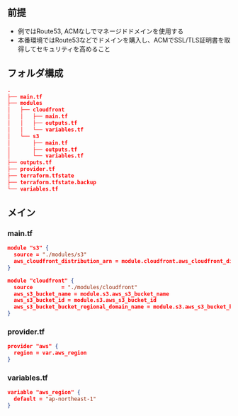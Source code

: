 ## 前提

- 例ではRoute53, ACMなしでマネージドドメインを使用する
- 本番環境ではRoute53などでドメインを購入し、ACMでSSL/TLS証明書を取得してセキュリティを高めること

## フォルダ構成

```json
.
├── main.tf
├── modules
│   ├── cloudfront
│   │   ├── main.tf
│   │   ├── outputs.tf
│   │   └── variables.tf
│   └── s3
│       ├── main.tf
│       ├── outputs.tf
│       └── variables.tf
├── outputs.tf
├── provider.tf
├── terraform.tfstate
├── terraform.tfstate.backup
└── variables.tf
```

## メイン

### main.tf 

```json
module "s3" {
  source = "./modules/s3"
  aws_cloudfront_distribution_arn = module.cloudfront.aws_cloudfront_distribution_arn
}

module "cloudfront" {
  source         = "./modules/cloudfront"
  aws_s3_bucket_name = module.s3.aws_s3_bucket_name
  aws_s3_bucket_id = module.s3.aws_s3_bucket_id
  aws_s3_bucket_bucket_regional_domain_name = module.s3.aws_s3_bucket_bucket_regional_domain_name
}
```

### provider.tf

```json
provider "aws" {
  region = var.aws_region
}
```

### variables.tf

```json
variable "aws_region" {
  default = "ap-northeast-1"
}
```